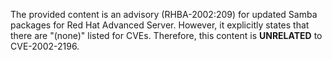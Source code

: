 The provided content is an advisory (RHBA-2002:209) for updated Samba packages for Red Hat Advanced Server. However, it explicitly states that there are "(none)" listed for CVEs. Therefore, this content is **UNRELATED** to CVE-2002-2196.
